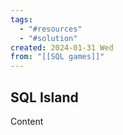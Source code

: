 ```yaml
---
tags:
  - "#resources"
  - "#solution"
created: 2024-01-31 Wed
from: "[[SQL games]]"
---
```


## SQL Island

Content